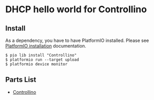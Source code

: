 # DHCP hello world for Controllino

## Install

As a dependency, you have to have PlatformIO installed. Please see [PlatformIO installation] documentation.

```
$ pio lib install "Controllino"
$ platformio run --target upload
$ platformio device monitor
```

## Parts List

* [Controllino]

[PlatformIO installation]: http://docs.platformio.org/en/latest/installation.html
[Controllino]: https://controllino.biz/

